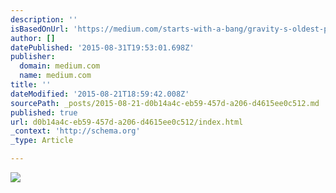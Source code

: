 ```yaml
---
description: ''
isBasedOnUrl: 'https://medium.com/starts-with-a-bang/gravity-s-oldest-puzzles-68c40889cac4'
author: []
datePublished: '2015-08-31T19:53:01.698Z'
publisher:
  domain: medium.com
  name: medium.com
title: ''
dateModified: '2015-08-21T18:59:42.008Z'
sourcePath: _posts/2015-08-21-d0b14a4c-eb59-457d-a206-d4615ee0c512.md
published: true
url: d0b14a4c-eb59-457d-a206-d4615ee0c512/index.html
_context: 'http://schema.org'
_type: Article

---
```

![](https://cdn-images-1.medium.com/max/2000/1*8Yu66ciiPf1s2yQmoK92fQ.jpeg)